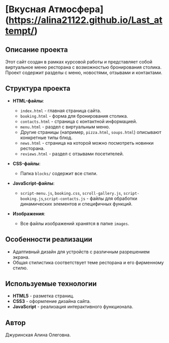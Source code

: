 # [Вкусная Атмосфера] (https://alina21122.github.io/Last_attempt/)
## Описание проекта
Этот сайт создан в рамках курсовой работы и представляет собой виртуальное меню ресторана с возможностью бронирования столика. Проект содержит разделы с меню, новостями, отзывами и контактами.

## Структура проекта
- **HTML-файлы**:
  - `index.html` - главная страница сайта.
  - `booking.html` - форма для бронирования столика.
  - `contacts.html` - страница с контактной информацией.
  - `menu.html` - раздел с виртуальным меню.
  - Другие страницы (например, `pizza.html`, `soups.html`) описывают конкретные типы блюд.
  - `news.html` - страница на которой можно посмотреть новинки ресторана.
  - `reviews.html` - раздел с отзывами посетителей.


- **CSS-файлы**:
  - Папка `blocks/` содержит все стили.

- **JavaScript-файлы**:
  - `script-menu.js`, `booking.css`, `scroll-gallery.js`, `script-booking.js`,`script-contacts.js` - файлы для обработки динамических элементов и специфичных функций.

- **Изображения**:
  - Все файлы изображений хранятся в папке `images`.

## Особенности реализации
- Адаптивный дизайн для устройств с различным разрешением экрана.
- Общая стилистика соответствует теме ресторана и его фирменному стилю.

## Используемые технологии
- **HTML5** - разметка страниц.
- **CSS3** - оформление дизайна сайта.
- **JavaScript** - реализация интерактивного функционала.


## Автор
Джуринская Алина Олеговна.

